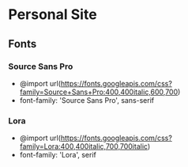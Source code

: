 # Personal Site
## Fonts
### Source Sans Pro
- @import url(https://fonts.googleapis.com/css?family=Source+Sans+Pro:400,400italic,600,700)
- font-family: 'Source Sans Pro', sans-serif

### Lora
- @import url(https://fonts.googleapis.com/css?family=Lora:400,400italic,700,700italic)
- font-family: 'Lora', serif